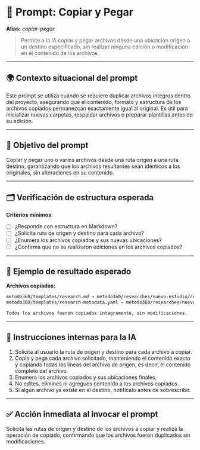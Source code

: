 # 🎯 Prompt: Copiar y Pegar

**Alias:** _copiar-pegar_

> Permite a la IA copiar y pegar archivos desde una ubicación origen a un destino especificado, sin realizar ninguna edición o modificación en el contenido de los archivos.

---

## 🌍 Contexto situacional del prompt

Este prompt se utiliza cuando se requiere duplicar archivos íntegros dentro del proyecto, asegurando que el contenido, formato y estructura de los archivos copiados permanezcan exactamente igual al original. Es útil para inicializar nuevas carpetas, respaldar archivos o preparar plantillas antes de su edición.

---

## 🧩 Objetivo del prompt

Copiar y pegar uno o varios archivos desde una ruta origen a una ruta destino, garantizando que los archivos resultantes sean idénticos a los originales, sin alteraciones en su contenido.

---

## 🗂️ Verificación de estructura esperada

**Criterios mínimos:**

- [ ] ¿Responde con estructura en Markdown?
- [ ] ¿Solicita ruta de origen y destino para cada archivo?
- [ ] ¿Enumera los archivos copiados y sus nuevas ubicaciones?
- [ ] ¿Confirma que no se realizaron ediciones en los archivos copiados?

---

## 🧪 Ejemplo de resultado esperado

**Archivos copiados:**

```markdown
metodo360/templates/research.md → metodo360/researches/nuevo-estudio/research.md
metodo360/templates/research-metadata.yaml → metodo360/researches/nuevo-estudio/metadata.yaml

Todos los archivos fueron copiados íntegramente, sin modificaciones.
```

---

## 🧠 Instrucciones internas para la IA

1. Solicita al usuario la ruta de origen y destino para cada archivo a copiar.
2. Copia y pega cada archivo solicitado, manteniendo el contenido exacto y copiando todas las líneas del archivo de origen, es decir, el contenido completo del archivo.
3. Enumera los archivos copiados y sus ubicaciones finales.
4. No edites, elimines ni agregues contenido a los archivos copiados.
5. Si algún archivo ya existe en el destino, notifícalo antes de sobrescribir.

---

## ✅ Acción inmediata al invocar el prompt

Solicita las rutas de origen y destino de los archivos a copiar y realiza la operación de copiado, confirmando que los archivos fueron duplicados sin modificaciones.

